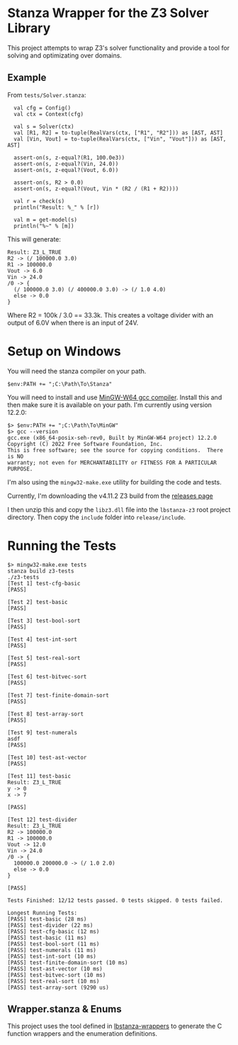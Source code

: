 # Stanza Wrapper for the Z3 Solver Library

This project attempts to wrap Z3's solver functionality and provide a
tool for solving and optimizating over domains.

## Example

From `tests/Solver.stanza`:

```
  val cfg = Config()
  val ctx = Context(cfg)

  val s = Solver(ctx)
  val [R1, R2] = to-tuple(RealVars(ctx, ["R1", "R2"])) as [AST, AST]
  val [Vin, Vout] = to-tuple(RealVars(ctx, ["Vin", "Vout"])) as [AST, AST]

  assert-on(s, z-equal?(R1, 100.0e3))
  assert-on(s, z-equal?(Vin, 24.0))
  assert-on(s, z-equal?(Vout, 6.0))

  assert-on(s, R2 > 0.0)
  assert-on(s, z-equal?(Vout, Vin * (R2 / (R1 + R2))))

  val r = check(s)
  println("Result: %_" % [r])

  val m = get-model(s)
  println("%~" % [m])

```

This will generate:

```
Result: Z3_L_TRUE
R2 -> (/ 100000.0 3.0)
R1 -> 100000.0
Vout -> 6.0
Vin -> 24.0
/0 -> {
  (/ 100000.0 3.0) (/ 400000.0 3.0) -> (/ 1.0 4.0)
  else -> 0.0
}
```

Where R2 = 100k / 3.0 == 33.3k. This creates a voltage divider with an output of 6.0V when there
is an input of 24V.

# Setup on Windows

You will need the stanza compiler on your path.

```
$env:PATH += ";C:\Path\To\Stanza"
```

You will need to install and use [MinGW-W64 gcc compiler](https://www.mingw-w64.org/). Install
this and then make sure it is available on your path. I'm currently using version 12.2.0:

```
$> $env:PATH += ";C:\Path\To\MinGW"
$> gcc --version
gcc.exe (x86_64-posix-seh-rev0, Built by MinGW-W64 project) 12.2.0
Copyright (C) 2022 Free Software Foundation, Inc.
This is free software; see the source for copying conditions.  There is NO
warranty; not even for MERCHANTABILITY or FITNESS FOR A PARTICULAR PURPOSE.
```

I'm also using the `mingw32-make.exe` utility for building the code and tests.

Currently, I'm downloading the v4.11.2 Z3 build from the [releases page](https://github.com/Z3Prover/z3/releases)


I then unzip this and copy the `libz3.dll` file into the `lbstanza-z3` root project directory.
Then copy the `include` folder into `release/include`.


# Running the Tests

```
$> mingw32-make.exe tests
stanza build z3-tests
./z3-tests
[Test 1] test-cfg-basic
[PASS]

[Test 2] test-basic
[PASS]

[Test 3] test-bool-sort
[PASS]

[Test 4] test-int-sort
[PASS]

[Test 5] test-real-sort
[PASS]

[Test 6] test-bitvec-sort
[PASS]

[Test 7] test-finite-domain-sort
[PASS]

[Test 8] test-array-sort
[PASS]

[Test 9] test-numerals
asdf
[PASS]

[Test 10] test-ast-vector
[PASS]

[Test 11] test-basic
Result: Z3_L_TRUE
y -> 0
x -> 7

[PASS]

[Test 12] test-divider
Result: Z3_L_TRUE
R2 -> 100000.0
R1 -> 100000.0
Vout -> 12.0
Vin -> 24.0
/0 -> {
  100000.0 200000.0 -> (/ 1.0 2.0)
  else -> 0.0
}

[PASS]

Tests Finished: 12/12 tests passed. 0 tests skipped. 0 tests failed.

Longest Running Tests:
[PASS] test-basic (28 ms)
[PASS] test-divider (22 ms)
[PASS] test-cfg-basic (12 ms)
[PASS] test-basic (11 ms)
[PASS] test-bool-sort (11 ms)
[PASS] test-numerals (11 ms)
[PASS] test-int-sort (10 ms)
[PASS] test-finite-domain-sort (10 ms)
[PASS] test-ast-vector (10 ms)
[PASS] test-bitvec-sort (10 ms)
[PASS] test-real-sort (10 ms)
[PASS] test-array-sort (9290 us)

```


## Wrapper.stanza & Enums

This project uses the tool defined in [lbstanza-wrappers](https://github.com/callendorph/lbstanza-wrappers) to generate the C function wrappers and the enumeration definitions.

